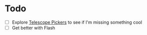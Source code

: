 # Todo

- [ ] Explore [Telescope Pickers](https://github.com/nvim-telescope/telescope.nvim#pickers) to see if I'm missing something cool
- [ ] Get better with Flash
